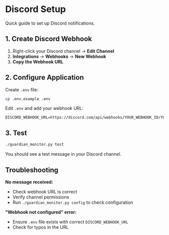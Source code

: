 # Discord Setup

Quick guide to set up Discord notifications.

## 1. Create Discord Webhook

1. Right-click your Discord channel → **Edit Channel**
2. **Integrations** → **Webhooks** → **New Webhook**
3. **Copy the Webhook URL**

## 2. Configure Application

Create `.env` file:
```bash
cp .env.example .env
```

Edit `.env` and add your webhook URL:
```env
DISCORD_WEBHOOK_URL=https://discord.com/api/webhooks/YOUR_WEBHOOK_ID/YOUR_TOKEN
```

## 3. Test

```bash
./guardian_monitor.py test
```

You should see a test message in your Discord channel.

## Troubleshooting

**No message received:**
- Check webhook URL is correct
- Verify channel permissions
- Run `./guardian_monitor.py config` to check configuration

**"Webhook not configured" error:**
- Ensure `.env` file exists with correct `DISCORD_WEBHOOK_URL`
- Check for typos in the URL
